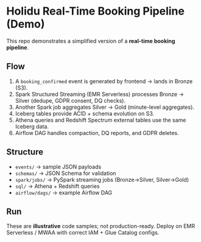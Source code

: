 # Holidu Real-Time Booking Pipeline (Demo)

This repo demonstrates a simplified version of a **real-time booking pipeline**.

## Flow
1. A `booking_confirmed` event is generated by frontend → lands in Bronze (S3).
2. Spark Structured Streaming (EMR Serverless) processes Bronze → Silver (dedupe, GDPR consent, DQ checks).
3. Another Spark job aggregates Silver → Gold (minute-level aggregates).
4. Iceberg tables provide ACID + schema evolution on S3.
5. Athena queries and Redshift Spectrum external tables use the same Iceberg data.
6. Airflow DAG handles compaction, DQ reports, and GDPR deletes.

## Structure
- `events/` → sample JSON payloads
- `schemas/` → JSON Schema for validation
- `spark/jobs/` → PySpark streaming jobs (Bronze→Silver, Silver→Gold)
- `sql/` → Athena + Redshift queries
- `airflow/dags/` → example Airflow DAG

## Run
These are **illustrative** code samples; not production-ready.
Deploy on EMR Serverless / MWAA with correct IAM + Glue Catalog configs.
